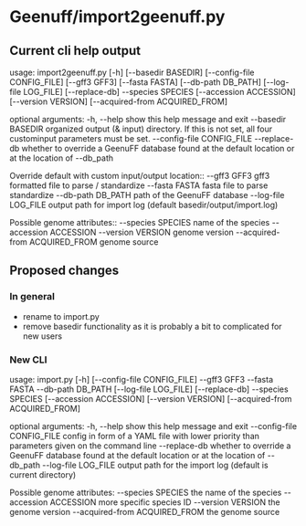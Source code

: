 # Geenuff/import2geenuff.py #

## Current cli help output ## 

usage: import2geenuff.py [-h] [--basedir BASEDIR] [--config-file CONFIG_FILE] [--gff3 GFF3] [--fasta FASTA] [--db-path DB_PATH] [--log-file LOG_FILE] [--replace-db] --species SPECIES [--accession ACCESSION] [--version VERSION] [--acquired-from ACQUIRED_FROM]

optional arguments:
  -h, --help            show this help message and exit
  --basedir BASEDIR     organized output (& input) directory. If this is not set, all four custominput parameters must be set.
  --config-file CONFIG_FILE
  --replace-db          whether to override a GeenuFF database found at the default location or at the location of --db_path

Override default with custom input/output location::
  --gff3 GFF3           gff3 formatted file to parse / standardize
  --fasta FASTA         fasta file to parse standardize
  --db-path DB_PATH     path of the GeenuFF database
  --log-file LOG_FILE   output path for import log (default basedir/output/import.log)

Possible genome attributes::
  --species SPECIES     name of the species
  --accession ACCESSION
  --version VERSION     genome version
  --acquired-from ACQUIRED_FROM
						genome source

## Proposed changes ## 
### In general ###

* rename to import.py
* remove basedir functionality as it is probably a bit to complicated for new users

### New CLI ###

usage: import.py [-h] [--config-file CONFIG_FILE] --gff3 GFF3 --fasta FASTA --db-path DB_PATH [--log-file LOG_FILE] [--replace-db] --species SPECIES [--accession ACCESSION] [--version VERSION] [--acquired-from ACQUIRED_FROM]

optional arguments:
  -h, --help            show this help message and exit
  --config-file CONFIG_FILE  config in form of a YAML file with lower priority than parameters given on the command line
  --replace-db          whether to override a GeenuFF database found at the default location or at the location of --db_path
  --log-file LOG_FILE   output path for the import log (default is current directory)

Possible genome attributes:
  --species SPECIES     the name of the species
  --accession ACCESSION more specific species ID
  --version VERSION     the genome version
  --acquired-from ACQUIRED_FROM the genome source
